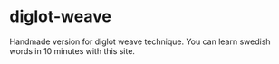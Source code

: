 # diglot-weave
Handmade version for diglot weave technique. You can learn 
swedish words in 10 minutes with this site.  
